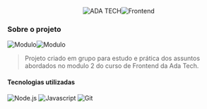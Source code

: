 <p align="center">
  <img src="https://img.shields.io/badge/ADA TECH-111?style=for-the-badge" alt="ADA TECH"/><img src="https://img.shields.io/badge/FRONTEND-A6F750?style=for-the-badge" alt="Frontend"/>
</p>

### Sobre o projeto

![Modulo](https://img.shields.io/badge/MODULO%202-2d3436?style=for-the-badge)![Modulo](https://img.shields.io/badge/PROJETO%20final-8757ff?style=for-the-badge)

> Projeto criado em grupo para estudo e prática dos assuntos abordados no modulo 2 do curso de Frontend da Ada Tech.

#### Tecnologias utilizadas

<img src="https://img.shields.io/badge/Node.js-43853D?style=for-the-badge&logo=node.js&logoColor=white" alt="Node.js" title="Node.js" />
<img src="https://img.shields.io/badge/JavaScript-F7DF1E?style=for-the-badge&logo=javascript&logoColor=black" alt="Javascript" title="Javascript" />
<img src="https://img.shields.io/badge/GIT-E44C30?style=for-the-badge&logo=git&logoColor=white" alt="Git" title="Git" />
